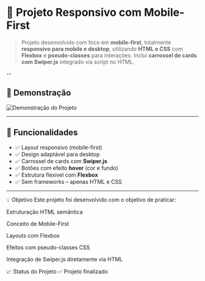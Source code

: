 # 📱 Projeto Responsivo com Mobile-First

> Projeto desenvolvido com foco em **mobile-first**, totalmente **responsivo para mobile e desktop**, utilizando **HTML e CSS** com **Flexbox** e **pseudo-classes** para interações. Inclui **carrossel de cards com Swiper.js** integrado via script no HTML.

--
## 📸 Demonstração

![Demonstração do Projeto](https://janamirelly.github.io/AluraBooks/)

---

## 🚀 Funcionalidades

- ✅ Layout responsivo (mobile-first)
- ✅ Design adaptável para desktop
- ✅ Carrossel de cards com **Swiper.js**
- ✅ Botões com efeito **hover** (cor e fundo)
- ✅ Estrutura flexível com **Flexbox**
- ✅ Sem frameworks – apenas HTML e CSS

---

💡 Objetivo
Este projeto foi desenvolvido com o objetivo de praticar:

Estruturação HTML semântica

Conceito de Mobile-First

Layouts com Flexbox

Efeitos com pseudo-classes CSS

Integração de Swiper.js diretamente via HTML

📈 Status do Projeto
✅ Projeto finalizado

 
